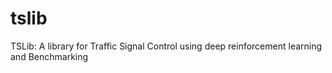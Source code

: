 # tslib
TSLib: A library for Traffic Signal Control using deep reinforcement learning and Benchmarking 
